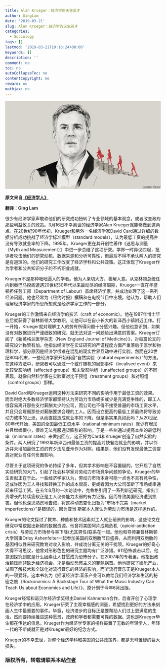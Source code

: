 ```yaml
---
title: Alan Krueger：经济学的天生英才
author: GingLam
date: '2019-03-21'
slug: Alan Krueger：经济学的天生英才
categories:
  - Sociology
tags: []
lastmod: '2019-03-21T10:16:24+08:00'
keywords: []
description: ''
comment: no
toc: no
autoCollapseToc: no
contentCopyright: no
reward: no
mathjax: no
---
```

<div align=center><img src="https://raw.githubusercontent.com/GingLam/Storage/master/kuruger.jpg"></div>
<div align=center>
</div>

**原文来自[《经济学人》](https://www.economist.com/finance-and-economics/2019/03/19/alan-krueger-natural-talent)**

**翻译：Ging Lam**

很少有经济学家声敢称他们的研究成功扭转了专业领域的基本观念，或者改变政府那些利益攸关的政策。3月16日不幸离世的经济学家Alan Krueger就能够做到这两点。在20世纪90年代初，Krueger和另外一名经济学家David Card通过详细的数据分析成功挑战了经济学标准模型（standard models），认为最低工资的提高并没有导致就业率的下降。1995年，Krueger更在其开创性著作《迷思与测量（Myth and Measurement）》中进一步总结了这项研究。学界一时异议四起，批评者攻击他们的研究动机、数据来源和分析可靠性，但最后不得不承认两人的研究是有道理的。他们的研究工作改变了经济学科和公共政策。这正体现了Krueger作为学者和公共知识分子的不朽职业成就。

<!--more-->

Krueger不是那种咄咄逼人的学者。他为人亲切大方，善解人意。从克林顿总统任内到奥巴马揆阁遭遇20世纪30年代以来最动荡的经济周期，Krueger一直在华盛顿担任劳工部（Department of Labour）首席经济学家，并成功处理了这一系列经济问题。他也经常为《纽约时报》撰稿和在电视节目中出境。他认为，帮助人们理解经济学家的所思所想就是经济学家工作的一部分。

Krueger的工作激情来自经济学的技艺（craft of economic）。他在1987年博士毕业后就获得了普林斯顿大学教职，让他可以在自小长大的新泽西小镇附近工作。打一开始，Krueger就对理解工人的劳有所得问题十分感兴趣。但他也意识到，如果没有对数据进行严谨细致的研究，就无法对这一问题给出满意的答案。Krueger订阅了《新英格兰医学杂志（New England Journal of Medicine）》，对每篇论文的研究设计称赞有加。他指出经济学在实证研究的严谨程度方面严重落后于医学和物理科学，部分原因是经济学很难在混乱的现实世界互动中进行实验。然而在20世纪80年代末，一些经济学家开始琢磨“自然实验（natural experiments）”的方法。在这种方法中，研究者可以通过一个或许随机的局部事件（localised event）来比较受影响组（affected groups）和未受影响组（unaffected groups）的不同表现，就像自然科学家在实验室对比干预组（treatment groups）和对照组（control groups）那样。

David Card和Krueger运用这种方法来研究不同的影响作用于最低工资的效果。而当时绝大多数经济学家都坚持认为劳动力市场或多或少是充满竞争性的，即工人很容易离开那些支付薪酬太少的公司，而公司也不得不接受普遍的市场工资水平，并且只会雇佣那些对薪酬要求合理的工人。因而设立更高的最低工资最终将导致劳动力成本的上涨，从而直接造成就业率的下降。但是事实果真如此吗？从20世纪80年代开始，美国的全国最低工资水平（national minimum rates）就少有增加并且增幅很小，很难无法克服通货膨胀的影响。于是一些州通过提高本州的最低利率（minimum rates）来做出回应，这正好为Card和Krueger创造了自然实验的条件。两人研究了1992年新泽西州最低工资的提高对快餐店就业的影响，并以邻近并未增加最低工资的宾夕法尼亚州作为对照。结果是，他们没有发现最低工资提高对就业有任何负面影响。

尽管关于这项研究的争论持续了多年，但其学术影响是不容置疑的。它开启了自然实验研究的大门，引起了社会科学家对劳动力市场竞争问题的争论。Krueger的毕生贡献正在于此。一些经济学家认为，劳动力市场本身可能一点也不具有竞争性，这或许因为工人寻找和转换工作的成本很高，更或者因为大公司垄断了市场或串通起来压低工资。在去年8月的一次访谈中，克鲁格引用了一系列新近研究，指出工资增长的持续疲软正是工人议价能力太弱的有力证据，因而导致美国经济遭到损害。但他也深思熟虑地告诫，将这种动态变化归咎为“市场不完美（market imperfections）”是错误的，因为亚当·斯密本人就认为劳动力市场是这样运作的。

Krueger的论文探讨了教育、种族和技术因素对工人就业前景的影响，这些论文在研究中常挖掘出新颖的数据资源。他曾将美国阿片成瘾危机（opioid-addiction crisis）与劳动力市场参与率下降(尤其男性)联系在一起。他也和导师兼普林斯顿大学同事Orley Ashenfelter一起参加美国的双胞胎节日盛典，从而利用双胞胎的基因相似性来研究教育对收入影响，并成功分离无关的干扰项。Krueger的好奇心大得不可思议，他曾对形形色色的研究主题均有广泛涉猎。911恐怖袭击以后，他意图探究到底是什么因素让人甘愿成为恐怖分子。在2007年的专著里，他指出政治镇压而非缺乏经济机会，才是煽动恐怖主义的罪魁祸首。他也研究了娱乐产业，试图了解技术和全球化对流行音乐的经济的影响，而听流行音乐正是Krueger本人的一项爱好。这本书名为《摇滚经济学:音乐产业可以教给我们经济学和生活的秘密之旅（Rockonomics: A Backstage Tour of What the Music Industry Can Teach Us about Economics and Life）》，原计划于今年6月出版。

Krueger经常和诺贝尔经济学奖得主Daniel Kahneman合作，后者开创了心理学在经济学中的应用。Krueger研究了主观幸福感的测量，希望找到更好的方法来刻画人生中最重要的事件。毕竟，经济进步的目标正是要帮助人们过上更满意的生活。然而要持续推进这种愿景，政府和学者都需要可靠的数据。这也是Krueger毕生都在传达的信息。Krueger作为经济学专家的榜样鼓舞了无数的年轻学人，年轻一代的不断成就正是对Krueger最好的纪念方式。

Krueger的不幸去世，对整个经济学科和美国的公共政策界，都是无可置疑的巨大损失。


### 版权所有，转载请联系本站[作者](mailto:linj83@mail2.sysu.edu.cn)

